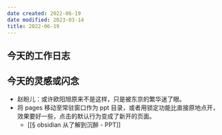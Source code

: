 ```yaml
---
date created: 2022-06-19
date modified: 2023-03-14
title: 2022-06-19
---
```


## 今天的工作日志

## 今天的灵感或闪念

- 赵盼儿：或许欧阳旭原来不是这样，只是被东京的繁华迷了眼。
- 将 pages 移动至常驻窗口作为 ppt 目录，或者用锁定功能比直接原地点开，效果要好一些，点击的默认行为变成了新开的页面。
	- [[§ obsidian 从了解到沉醉 - PPT]]

